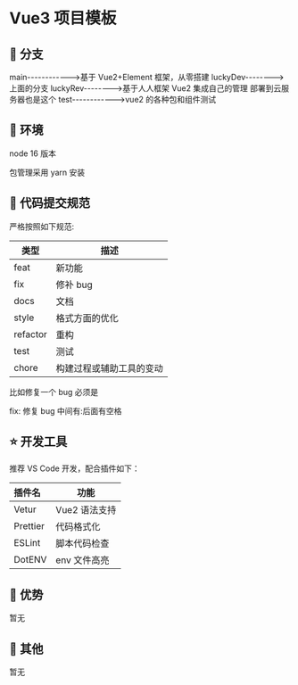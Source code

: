 # Vue3 项目模板

## 🐑 分支

main------------>基于 Vue2+Element 框架，从零搭建
luckyDev-------->上面的分支
luckyRev-------->基于人人框架 Vue2 集成自己的管理 部署到云服务器也是这个
test------------>vue2 的各种包和组件测试

## 🐶 环境

node 16 版本

包管理采用 yarn 安装

## 🐯 代码提交规范

严格按照如下规范:

| 类型     | 描述                     |
| -------- | ------------------------ |
| feat     | 新功能                   |
| fix      | 修补 bug                 |
| docs     | 文档                     |
| style    | 格式方面的优化           |
| refactor | 重构                     |
| test     | 测试                     |
| chore    | 构建过程或辅助工具的变动 |

比如修复一个 bug 必须是

fix: 修复 bug
中间有:后面有空格

## ⭐️ 开发工具

推荐 VS Code 开发，配合插件如下：

| 插件名   | 功能          |
| :------- | ------------- |
| Vetur    | Vue2 语法支持 |
| Prettier | 代码格式化    |
| ESLint   | 脚本代码检查  |
| DotENV   | env 文件高亮  |

## 🚀 优势

暂无

## 🐷 其他

暂无
